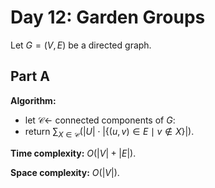 <!-- day12.md -->
<!-- Copyright (c) 2024-2025 Ishan Pranav -->
<!-- Licensed under the MIT license. -->

<!-- Garden Groups -->

# Day 12: Garden Groups

Let $G=(V,E)$ be a directed graph.

## Part A

**Algorithm:**

* let $\mathcal{C}\leftarrow$ connected components of $G$:
* return $\sum_{X\in\mathcal{C}}\left(\lvert U\rvert\cdot\lvert\lbrace (u,v)\in E\mid v\notin X\rbrace\rvert\right)$.

**Time complexity:** $O(\lvert V\rvert+\lvert E\rvert)$.

**Space complexity:** $O(\lvert V\rvert)$.
